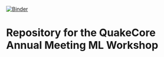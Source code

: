 [![Binder](https://mybinder.org/badge_logo.svg)](https://mybinder.org/v2/gh/ucgmsim/qc_ml_workshop_2024/HEAD)

# Repository for the QuakeCore Annual Meeting ML Workshop
